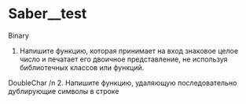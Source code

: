 # Saber__test
Binary
1.	Напишите функцию, которая принимает на вход знаковое целое число и печатает его двоичное представление, не используя библиотечных классов или функций. 

DoubleChar /n
2.	Напишите функцию, удаляющую последовательно дублирующие символы в строке
